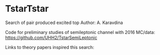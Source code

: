 # TstarTstar
Search of pair produced excited top
Author: A. Karavdina

Code for preliminary studies of semileptonic channel with 2016 MC/data:
https://github.com/UHH2/TstarSemiLeptonic

Links to theory papers inspired this search:
